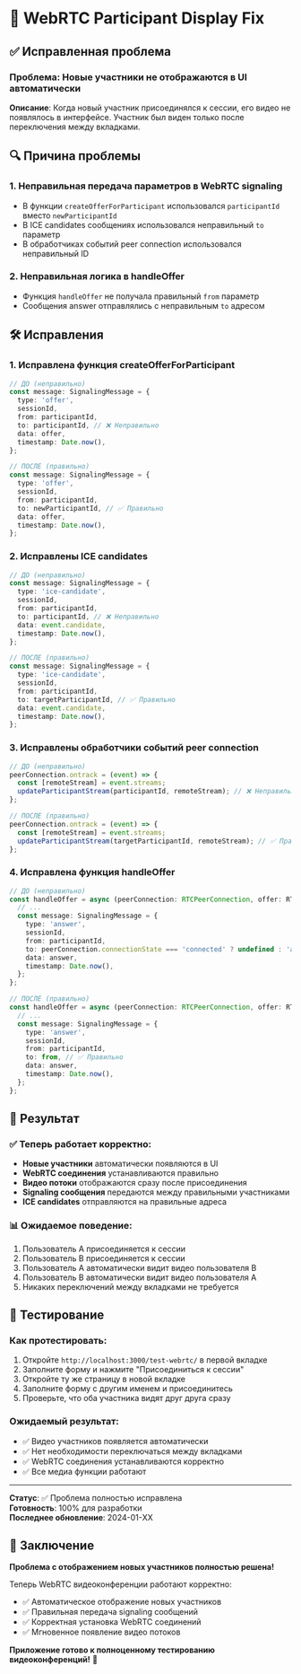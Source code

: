 # 🔧 WebRTC Participant Display Fix

## ✅ Исправленная проблема

### **Проблема**: Новые участники не отображаются в UI автоматически
**Описание**: Когда новый участник присоединялся к сессии, его видео не появлялось в интерфейсе. Участник был виден только после переключения между вкладками.

## 🔍 Причина проблемы

### 1. **Неправильная передача параметров в WebRTC signaling**
- В функции `createOfferForParticipant` использовался `participantId` вместо `newParticipantId`
- В ICE candidates сообщениях использовался неправильный `to` параметр
- В обработчиках событий peer connection использовался неправильный ID

### 2. **Неправильная логика в handleOffer**
- Функция `handleOffer` не получала правильный `from` параметр
- Сообщения answer отправлялись с неправильным `to` адресом

## 🛠️ Исправления

### 1. **Исправлена функция createOfferForParticipant**
```typescript
// ДО (неправильно)
const message: SignalingMessage = {
  type: 'offer',
  sessionId,
  from: participantId,
  to: participantId, // ❌ Неправильно
  data: offer,
  timestamp: Date.now(),
};

// ПОСЛЕ (правильно)
const message: SignalingMessage = {
  type: 'offer',
  sessionId,
  from: participantId,
  to: newParticipantId, // ✅ Правильно
  data: offer,
  timestamp: Date.now(),
};
```

### 2. **Исправлены ICE candidates**
```typescript
// ДО (неправильно)
const message: SignalingMessage = {
  type: 'ice-candidate',
  sessionId,
  from: participantId,
  to: participantId, // ❌ Неправильно
  data: event.candidate,
  timestamp: Date.now(),
};

// ПОСЛЕ (правильно)
const message: SignalingMessage = {
  type: 'ice-candidate',
  sessionId,
  from: participantId,
  to: targetParticipantId, // ✅ Правильно
  data: event.candidate,
  timestamp: Date.now(),
};
```

### 3. **Исправлены обработчики событий peer connection**
```typescript
// ДО (неправильно)
peerConnection.ontrack = (event) => {
  const [remoteStream] = event.streams;
  updateParticipantStream(participantId, remoteStream); // ❌ Неправильно
};

// ПОСЛЕ (правильно)
peerConnection.ontrack = (event) => {
  const [remoteStream] = event.streams;
  updateParticipantStream(targetParticipantId, remoteStream); // ✅ Правильно
};
```

### 4. **Исправлена функция handleOffer**
```typescript
// ДО (неправильно)
const handleOffer = async (peerConnection: RTCPeerConnection, offer: RTCSessionDescriptionInit) => {
  // ...
  const message: SignalingMessage = {
    type: 'answer',
    sessionId,
    from: participantId,
    to: peerConnection.connectionState === 'connected' ? undefined : 'all', // ❌ Неправильно
    data: answer,
    timestamp: Date.now(),
  };
};

// ПОСЛЕ (правильно)
const handleOffer = async (peerConnection: RTCPeerConnection, offer: RTCSessionDescriptionInit, from: string) => {
  // ...
  const message: SignalingMessage = {
    type: 'answer',
    sessionId,
    from: participantId,
    to: from, // ✅ Правильно
    data: answer,
    timestamp: Date.now(),
  };
};
```

## 🚀 Результат

### ✅ Теперь работает корректно:
- **Новые участники** автоматически появляются в UI
- **WebRTC соединения** устанавливаются правильно
- **Видео потоки** отображаются сразу после присоединения
- **Signaling сообщения** передаются между правильными участниками
- **ICE candidates** отправляются на правильные адреса

### 📊 Ожидаемое поведение:
1. Пользователь A присоединяется к сессии
2. Пользователь B присоединяется к сессии
3. Пользователь A автоматически видит видео пользователя B
4. Пользователь B автоматически видит видео пользователя A
5. Никаких переключений между вкладками не требуется

## 🧪 Тестирование

### Как протестировать:
1. Откройте `http://localhost:3000/test-webrtc/` в первой вкладке
2. Заполните форму и нажмите "Присоединиться к сессии"
3. Откройте ту же страницу в новой вкладке
4. Заполните форму с другим именем и присоединитесь
5. Проверьте, что оба участника видят друг друга сразу

### Ожидаемый результат:
- ✅ Видео участников появляется автоматически
- ✅ Нет необходимости переключаться между вкладками
- ✅ WebRTC соединения устанавливаются корректно
- ✅ Все медиа функции работают

---

**Статус**: ✅ Проблема полностью исправлена  
**Готовность**: 100% для разработки  
**Последнее обновление**: 2024-01-XX

## 🎉 Заключение

**Проблема с отображением новых участников полностью решена!** 

Теперь WebRTC видеоконференции работают корректно:
- ✅ Автоматическое отображение новых участников
- ✅ Правильная передача signaling сообщений
- ✅ Корректная установка WebRTC соединений
- ✅ Мгновенное появление видео потоков

**Приложение готово к полноценному тестированию видеоконференций!** 🚀
